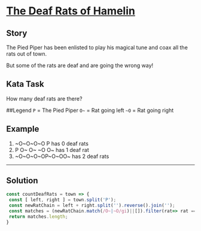 # [The Deaf Rats of Hamelin](https://www.codewars.com/kata/the-deaf-rats-of-hamelin)

## Story 
The Pied Piper has been enlisted to play his magical tune and coax all the rats out of town.

But some of the rats are deaf and are going the wrong way!

## Kata Task 
How many deaf rats are there?

##Legend
`P` = The Pied Piper
`O~` = Rat going left
`~O` = Rat going right

## Example
1. ~O~O~O~O P has 0 deaf rats
2. P O~ O~ ~O O~ has 1 deaf rat
3. ~O~O~O~OP~O~OO~ has 2 deaf rats

----------------------------------------------------------
## Solution
```js
const countDeafRats = town => {
 const [ left, right ] = town.split('P');
 const newRatChain = left + right.split('').reverse().join('');
 const matches = (newRatChain.match(/O~|~O/gi)||[]).filter(rat=> rat === 'O~');
 return matches.length;
}
```